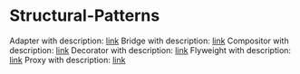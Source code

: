 # Structural-Patterns

Adapter with description: [link](https://github.com/Glareone/Structural-Patterns/tree/master/All-Structural-Patterns/Adapter)
Bridge with description: [link](https://github.com/Glareone/Structural-Patterns/tree/master/All-Structural-Patterns/Bridge)
Compositor with description: [link](https://github.com/Glareone/Structural-Patterns/tree/master/All-Structural-Patterns/Composite)
Decorator with description: [link](https://github.com/Glareone/Structural-Patterns/tree/master/All-Structural-Patterns/Decorator)
Flyweight with description: [link](https://github.com/Glareone/Structural-Patterns/tree/master/All-Structural-Patterns/Flyweight)
Proxy with description: [link](https://github.com/Glareone/Structural-Patterns/tree/master/All-Structural-Patterns/Proxy)
